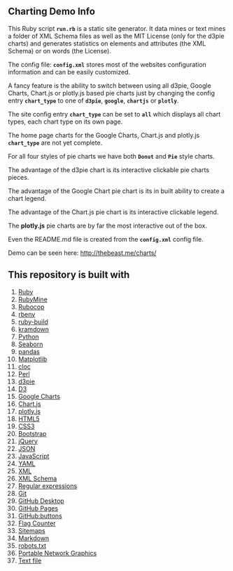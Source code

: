 ## Charting Demo Info

This Ruby script **`run.rb`** is a static site generator. It data mines or text mines a folder of XML Schema files as well as the MIT License (only for the d3pie charts) and generates statistics on elements and attributes (the XML Schema) or on words (the License).

The config file: **`config.xml`** stores most of the websites configuration information and can be easily customized.

A fancy feature is the ability to switch between using all d3pie, Google Charts, Chart.js or plotly.js based pie charts just by changing the config entry **`chart_type`** to one of **`d3pie`**, **`google`**, **`chartjs`** or **`plotly`**.

The site config entry **`chart_type`** can be set to **`all`** which displays all chart types, each chart type on its own page.

The home page charts for the Google Charts, Chart.js and plotly.js **`chart_type`** are not yet complete.

For all four styles of pie charts we have both **`Donut`** and **`Pie`** style charts.

The advantage of the d3pie chart is its interactive clickable pie charts pieces.

The advantage of the Google Chart pie chart is its in built ability to create a chart legend.

The advantage of the Chart.js pie chart is its interactive clickable legend.

The **plotly.js** pie charts are by far the most interactive out of the box.

Even the README.md file is created from the **`config.xml`** config file.

Demo can be seen here: http://thebeast.me/charts/

## This repository is built with

1. [Ruby](https://www.ruby-lang.org)
2. [RubyMine](https://www.jetbrains.com/ruby)
3. [Rubocop](https://github.com/bbatsov/rubocop)
4. [rbenv](https://github.com/rbenv/rbenv)
5. [ruby-build](https://github.com/rbenv/ruby-build)
6. [kramdown](https://kramdown.gettalong.org)
7. [Python](https://www.python.org/)
8. [Seaborn](https://seaborn.pydata.org/)
9. [pandas](https://pandas.pydata.org/)
10. [Matplotlib](https://matplotlib.org/)
11. [cloc](https://github.com/AlDanial/cloc)
12. [Perl](https://www.perl.org)
13. [d3pie](http://d3pie.org/)
14. [D3](https://d3js.org/)
15. [Google Charts](https://developers.google.com/chart/)
16. [Chart.js](http://www.chartjs.org/)
17. [plotly.js](https://plot.ly/javascript/)
18. [HTML5](https://developer.mozilla.org/en-US/docs/Web/Guide/HTML/HTML5)
19. [CSS3](https://developer.mozilla.org/en-US/docs/Web/CSS/CSS3)
20. [Bootstrap](https://getbootstrap.com/)
21. [jQuery](https://jquery.com/)
22. [JSON](https://www.json.org/)
23. [JavaScript](https://en.wikipedia.org/wiki/JavaScript)
24. [YAML](http://www.yaml.org/)
25. [XML](https://en.wikipedia.org/wiki/XML)
26. [XML Schema](https://en.wikipedia.org/wiki/XML_schema)
27. [Regular expressions](https://en.wikipedia.org/wiki/Regular_expression)
28. [Git](https://git-scm.com/)
29. [GitHub Desktop](https://desktop.github.com/)
30. [GitHub Pages](https://pages.github.com)
31. [GitHub:buttons](https://buttons.github.io/)
32. [Flag Counter](https://flagcounter.com/)
33. [Sitemaps](https://en.wikipedia.org/wiki/Sitemaps)
34. [Markdown](https://daringfireball.net/projects/markdown)
35. [robots.txt](https://en.wikipedia.org/wiki/Robots_exclusion_standard)
36. [Portable Network Graphics](https://en.wikipedia.org/wiki/Portable_Network_Graphics)
37. [Text file](https://en.wikipedia.org/wiki/Text_file)


